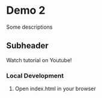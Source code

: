 # Demo 2

Some descriptions

## Subheader

 Watch tutorial on Youtube!

 ### Local Development

 1. Open index.html in your browser

